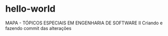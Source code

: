 # hello-world
MAPA - TÓPICOS ESPECIAIS EM ENGENHARIA DE SOFTWARE II 
Criando e fazendo commit das alterações
